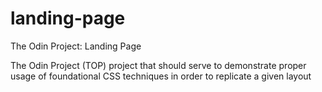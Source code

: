 # landing-page
The Odin Project: Landing Page

The Odin Project (TOP) project that should serve to demonstrate proper usage of foundational CSS techniques in order to replicate a given layout

